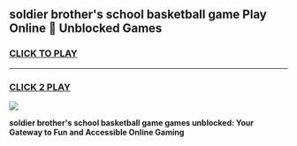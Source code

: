 
## soldier brother's school basketball game Play Online 👋 Unblocked Games
<h3>
<a href="https://news.freeplayer.one?title=soldier_brother's_school_basketball_game&ref=17GH">CLICK TO PLAY</a></h3>
<hr>

<h3>
<a href="https://news.freeplayer.one?title=soldier_brother's_school_basketball_game&ref=17GH">CLICK 2 PLAY</a>
  
</h3>

<a href="https://news.freeplayer.one?title=soldier_brother's_school_basketball_game&ref=17GH/"><img src="https://clearcache.store/games.png"></a>


**soldier brother's school basketball game games unblocked: Your Gateway to Fun and Accessible Online Gaming**
